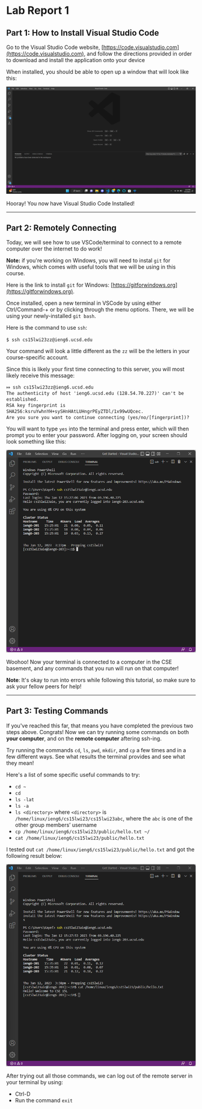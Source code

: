 # **Lab Report 1**

## Part 1: How to Install Visual Studio Code

Go to the Visual Studio Code website, [https://code.visualstudio.com](https://code.visualstudio.com), and follow the directions provided in order to download and install the application onto your device

When installed, you should be able to open up a window that will look like this: 

![Image](VS_Code_start_screen.png)

Hooray! You now have Visual Studio Code Installed!

---

## Part 2: Remotely Connecting

Today, we will see how to use VSCode/terminal to connect to a remote computer over the internet to do work!

**Note:** if you're working on Windows, you will need to instal `git` for Windows, which comes with useful tools that we will be using in this course.

Here is the link to install `git` for Windows: [https://gitforwindows.org](https://gitforwindows.org).

Once installed, open a new terminal in VSCode by using either Ctrl/Command-+ or by clicking through the menu options. There, we will be using your newly-installed `git bash`.

Here is the command to use `ssh`:

`$ ssh cs15lwi23zz@ieng6.ucsd.edu`

Your command will look a little different as the `zz` will be the letters in your course-specific account.

Since this is likely your first time connecting to this server, you will most likely receive this message: 

```
⤇ ssh cs15lwi23zz@ieng6.ucsd.edu
The authenticity of host 'ieng6.ucsd.edu (128.54.70.227)' can't be established.
RSA key fingerprint is SHA256:ksruYwhnYH+sySHnHAtLUHngrPEyZTDl/1x99wUQcec.
Are you sure you want to continue connecting (yes/no/[fingerprint])?
```

You will want to type `yes` into the terminal and press enter, which will then prompt you to enter your password. After logging on, your screen should look something like this: 

![Image](Login.png)

Woohoo! Now your terminal is connected to a computer in the CSE basement, and any commands that you run will run on that computer! 

**Note**: It's okay to run into errors while following this tutorial, so make sure to ask your fellow peers for help!

---

## Part 3: Testing Commands 

If you've reached this far, that means you have completed the previous two steps above. Congrats! Now we can try running some commands on both **your computer**, and on the **remote computer** aftering ssh-ing. 

Try running the commands `cd`, `ls`, `pwd`, `mkdir`, and `cp` a few times and in a few different ways. See what results the terminal provides and see what they mean!

Here's a list of some specific useful commands to try: 

* `cd ~`
* `cd`
* `ls -lat`
* `ls -a`
* `ls <directory>` where `<directory>` is `/home/linux/ieng6/cs15lwi23/cs15lwi23abc`, where the `abc` is one of the other group members’ username
* `cp /home/linux/ieng6/cs15lwi23/public/hello.txt ~/`
* `cat /home/linux/ieng6/cs15lwi23/public/hello.txt`

I tested out `cat /home/linux/ieng6/cs15lwi23/public/hello.txt` and got the following result below: 

![Image](Welcome_to_CSE15L.png)

After trying out all those commands, we can log out of the remote server in your terminal by using: 

* Ctrl-D
* Run the command `exit`
